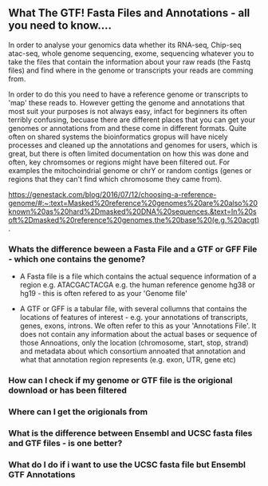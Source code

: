 
## What The GTF! Fasta Files and Annotations - all you need to know....

In order to analyse your genomics data whether its RNA-seq, Chip-seq atac-seq, whole genome sequencing,
exome, sequencing whatever you to take the files that contain the information about your raw reads (the Fastq files)
and find where in the genome or transcripts your reads are comming from. 

In order to do this you need to have a reference genome or transcripts to 'map' these reads to. However getting the genome and annotations that most suit your purposes is not always easy, infact for beginners its often terribly confusing, becuase there are different places that you can get your genomes or annotations from and these come in different formats. Quite often on shared systems the bioinformatics gropus will have nicely processes and cleaned up the annotations and genomes for users, which is great, but there is often limited documentation on how this was done and often, key chromsomes or regions might have been filtered out. For examples the mitochoindrial genome or chrY or random contigs (genes or regions that they can't find which chromosome they came from).  

https://genestack.com/blog/2016/07/12/choosing-a-reference-genome/#:~:text=Masked%20reference%20genomes%20are%20also%20known%20as%20hard%2Dmasked%20DNA%20sequences.&text=In%20soft%2Dmasked%20reference%20genomes,the%20base%20(e.g.%20acgt).

### Whats the difference beween a Fasta File and a GTF or GFF File - which one contains the genome? 

- A Fasta file is a file which contains the actual sequence information of a region e.g. ATACGACTACGA e.g. the human reference genome hg38 or hg19 - this is often refered to as your 'Genome file' 

- A GTF or GFF is a tabular file, with several collumns that contains the locations of features of interest - e.g. your annotations of transcripts, genes, exons, introns. We often refer to this as your 'Annotations File'. It does not contain any information about the actual bases or sequence of those Annoations, only the location (chromosome, start, stop, strand) and metadata about which consortium annoated that annotation and what that annotation region represents (e.g. exon, UTR, gene etc) 

### How can I check if my genome or GTF file is the origional download or has been filtered 

### Where can I get the origionals from 

### What is the difference between Ensembl and UCSC fasta files and GTF files - is one better? 

### What do I do if i want to use the UCSC fasta file but Ensembl GTF Annotations 
